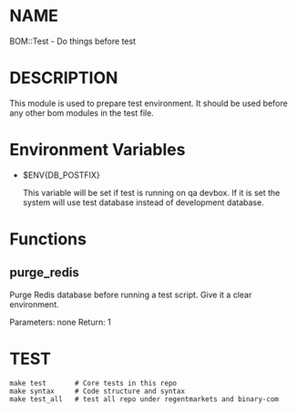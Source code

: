 # NAME

BOM::Test - Do things before test

# DESCRIPTION

This module is used to prepare test environment. It should be used before any other bom modules in the test file.

# Environment Variables

- $ENV{DB\_POSTFIX}

    This variable will be set if test is running on qa devbox. If it is set the system will use test database instead of development database.

# Functions

## purge\_redis

Purge Redis database before running a test script. Give it a clear environment.

Parameters: none
Return: 1

# TEST

    make test       # Core tests in this repo
    make syntax     # Code structure and syntax
    make test_all   # test all repo under regentmarkets and binary-com    

